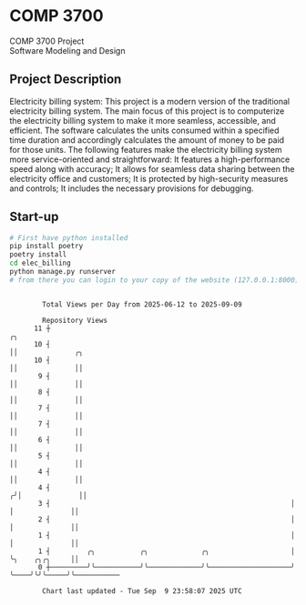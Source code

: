 # COMP 3700
COMP 3700 Project  
Software Modeling and Design
## Project Description
Electricity billing system: This project is a modern version of the traditional electricity billing system. The main focus of this project is to computerize the electricity billing system to make it more seamless, accessible, and efficient. The software calculates the units consumed within a specified time duration and accordingly calculates the amount of money to be paid for those units. The following features make the electricity billing system more service-oriented and straightforward: It features a high-performance speed along with accuracy; It allows for seamless data sharing between the electricity office and customers; It is protected by high-security measures and controls; It includes the necessary provisions for debugging.

## Start-up
```bash
# First have python installed
pip install poetry
poetry install
cd elec_billing
python manage.py runserver
# from there you can login to your copy of the website (127.0.0.1:8000), default creds are admin/admin
```

```

        Total Views per Day from 2025-06-12 to 2025-09-09

        Repository Views
      11 ┼                                                            ╭╮
      10 ┤                                                            ││              ╭╮
      10 ┤                                                            ││              ││
       9 ┤                                                            ││              ││
       8 ┤                                                            ││              ││
       7 ┤                                                            ││              ││
       7 ┤                                                            ││              ││
       6 ┤                                                            ││              ││
       5 ┤                                                            ││              ││
       4 ┤                                                            ││              ││
       4 ┤                                                           ╭╯│              ││
       3 ┤                                                           │ │              ││
       2 ┤                                                           │ │              ││
       1 ┤                                                           │ │              ││
       1 ┤         ╭╮           ╭╮             ╭╮                    │ ╰╮    ╭╮╭╮     ││
       0 ┼─────────╯╰───────────╯╰─────────────╯╰────────────────────╯  ╰────╯╰╯╰─────╯╰───────────

        Chart last updated - Tue Sep  9 23:58:07 2025 UTC
        
```
